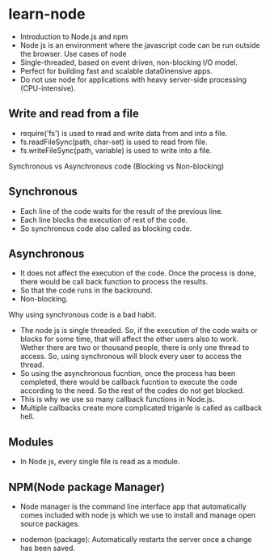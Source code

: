 # learn-node

- Introduction to Node.js and npm
- Node js is an environment where the javascript code can be run outside the browser.
  Use cases of node
 - Single-threaded, based on event driven, non-blocking I/O model.
 - Perfect for building fast and scalable data0inensive apps.
 - Do not use node for applications with heavy server-side processing (CPU-intensive).


Write and read from a file
----------------------------
 - require('fs') is used to read and write data from and into a file. 
 - fs.readFileSync(path, char-set) is used to read from file.
 - fs.writeFileSync(path, variable) is used to write into a file.

Synchronous vs Asynchronous code  (Blocking vs Non-blocking)

Synchronous
-----------
- Each line of the code waits for the result of the previous line.
- Each line blocks the execution of rest of the code.
- So synchronous code also called as blocking code.

Asynchronous
------------
-  It does not affect the execution of the code. Once the process is done, there would be call back function to process the results.
- So that the code runs in the backround.
- Non-blocking.

Why using synchronous code is a bad habit.
 -  The node js is single threaded. So, if the execution of the code waits or blocks for some time, that will affect the other users also to work. Wether there are two or thousand people, there is only one thread to access. So, using synchronous will block every user to access the thread.
 - So using the asynchronous fucntion, once the process has been completed, there would be callback fucntion to execute the code according to the need. So the rest of the codes do not get blocked.
- This is why we use so many callback functions in Node.js.
- Multiple callbacks create more complicated triganle is called as callback hell.


Modules
-----------
- In Node js, every single file is read as a module.

NPM(Node package Manager)
----
- Node manager is the command line interface app that automatically comes included with node js which we use to install and manage open source packages.

- nodemon (package): Automatically restarts the server once a change has been saved. 